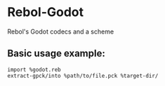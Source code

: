 # Rebol-Godot
Rebol's Godot codecs and a scheme

## Basic usage example:

```rebol
import %godot.reb
extract-gpck/into %path/to/file.pck %target-dir/
```

